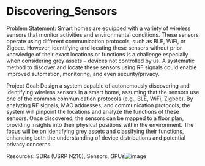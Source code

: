 # Discovering_Sensors
Problem Statement: Smart homes are equipped with a variety of wireless sensors that monitor activities and environmental conditions. 
These sensors operate using different communication protocols, such as BLE, WiFi, or Zigbee. 
However, identifying and locating these sensors without prior knowledge of their exact locations or functions is a challenge
especially when considering grey assets – devices not controlled by us. 
A systematic method to discover and locate these sensors using RF signals could enable improved automation, monitoring, and even security/privacy.

Project Goal: Design a system capable of autonomously discovering and identifying wireless sensors in a smart home, 
assuming that the sensors use one of the common communication protocols (e.g., BLE, WiFi, Zigbee). 
By analyzing RF signals, MAC addresses, and communication protocols, the system will pinpoint the locations and analyze the functions of these sensors. 
Once discovered, the sensors can be mapped to a floor plan, providing insights into their physical positions within the environment. 
The focus will be on identifying grey assets and classifying their functions, enhancing both the understanding of device distributions and potential privacy concerns.

Resources: SDRs (USRP N210), Sensors, GPUs![image](https://github.com/user-attachments/assets/5e5a5fb3-0e68-4ca5-b7e1-730d0e68cecc)
